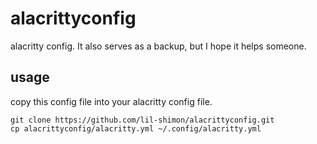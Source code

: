 # alacrittyconfig
alacritty config. It also serves as a backup, but I hope it helps someone.

## usage 

copy this config file into your alacritty config file.
```
git clone https://github.com/lil-shimon/alacrittyconfig.git
cp alacrittyconfig/alacritty.yml ~/.config/alacritty.yml
```
